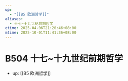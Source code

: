 ```yaml
---
up:
  - "[[B5 欧洲哲学]]"
aliases:
  - 十七~十九世纪前期哲学
ctime: 2025-04-06T21:20:46+08:00
mtime: 2025-10-01T11:41:36+08:00
---
```


# B504 十七~十九世纪前期哲学

- up: [[B5 欧洲哲学]]
